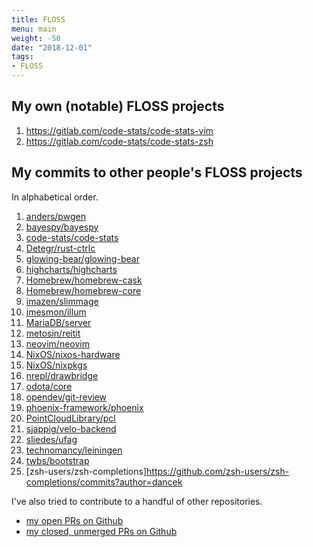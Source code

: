 ```yaml
---
title: FLOSS
menu: main
weight: -50
date: "2018-12-01"
tags:
- FLOSS
---
```


## My own (notable) FLOSS projects

1. https://gitlab.com/code-stats/code-stats-vim
1. https://gitlab.com/code-stats/code-stats-zsh

## My commits to other people's FLOSS projects

In alphabetical order.

1. [anders/pwgen](https://github.com/anders/pwgen/commits?author=dancek)
1. [bayespy/bayespy](https://github.com/bayespy/bayespy/commits?author=dancek)
1. [code-stats/code-stats](https://gitlab.com/code-stats/code-stats/commit/cd7b716c4d3aa7ba08133988e5e4acc041be3cba)
1. [Detegr/rust-ctrlc](https://github.com/Detegr/rust-ctrlc/commits?author=dancek)
1. [glowing-bear/glowing-bear](https://github.com/glowing-bear/glowing-bear/commits?author=dancek)
1. [highcharts/highcharts](https://github.com/highcharts/highcharts/commits?author=dancek)
1. [Homebrew/homebrew-cask](https://github.com/Homebrew/homebrew-cask/commits?author=dancek)
1. [Homebrew/homebrew-core](https://github.com/Homebrew/homebrew-core/commits?author=dancek)
1. [imazen/slimmage](https://github.com/imazen/slimmage/commits?author=dancek)
1. [jmesmon/illum](https://github.com/jmesmon/illum/commits?author=dancek)
1. [MariaDB/server](https://github.com/MariaDB/server/commits/5.5?author=dancek)
1. [metosin/reitit](https://github.com/metosin/reitit/commits?author=dancek)
1. [neovim/neovim](https://github.com/neovim/neovim/commits/master?author=dancek)
1. [NixOS/nixos-hardware](https://github.com/NixOS/nixos-hardware/commits?author=dancek)
1. [NixOS/nixpkgs](https://github.com/NixOS/nixpkgs/commits?author=dancek)
1. [nrepl/drawbridge](https://github.com/nrepl/drawbridge/commits?author=dancek)
1. [odota/core](https://github.com/odota/core/commits?author=dancek)
1. [opendev/git-review](https://review.opendev.org/#/q/owner:%22Hannu+Hartikainen%22)
1. [phoenix-framework/phoenix](https://github.com/phoenixframework/phoenix/commits?author=dancek)
1. [PointCloudLibrary/pcl](https://github.com/PointCloudLibrary/pcl/commit/e03532a23362e097fa286e4dda64d3425c6bc8bf)
1. [sjappig/velo-backend](https://github.com/sjappig/velo-backend/commits?author=dancek)
1. [sliedes/ufag](https://github.com/sliedes/ufag/commits?author=dancek)
1. [technomancy/leiningen](https://github.com/technomancy/leiningen/commits/master?author=dancek)
1. [twbs/bootstrap](https://github.com/twbs/bootstrap/commits?author=dancek)
1. [zsh-users/zsh-completions]https://github.com/zsh-users/zsh-completions/commits?author=dancek


I've also tried to contribute to a handful of other repositories.
- [my open PRs on Github](https://github.com/search?q=is%3Aopen+is%3Apr+author%3Adancek)
- [my closed, unmerged PRs on Github](https://github.com/search?q=is%3Apr+author%3Adancek+is%3Aclosed+is%3Aunmerged)
